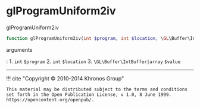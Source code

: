 # glProgramUniform2iv
glProgramUniform2iv

```php
function glProgramUniform2iv(int $program, int $location, \GL\Buffer\IntBuffer|array $value) : void
```

arguments

:    1. `int` `$program` 
    2. `int` `$location` 
    3. `\GL\Buffer\IntBuffer|array` `$value` 

---
     

!!! cite "Copyright © 2010-2014 Khronos Group"

    This material may be distributed subject to the terms and conditions set forth in the Open Publication License, v 1.0, 8 June 1999. https://opencontent.org/openpub/.